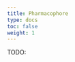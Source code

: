 ```yaml
---
title: Pharmacophore
type: docs
toc: false
weight: 1
---
```


TODO:

<!-- REFERENCES -->

[^rudrapal2022computer]: Chapter 6 of Rudrapal, M., & Egbuna, C. (Eds.). (2022). *Computer aided drug design (CADD): From ligand-based methods to structure-based approaches*. Elsevier.
